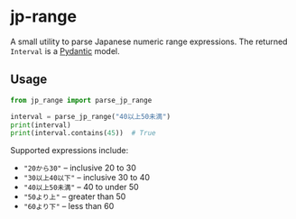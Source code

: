 # jp-range

A small utility to parse Japanese numeric range expressions.
The returned `Interval` is a [Pydantic](https://docs.pydantic.dev/) model.

## Usage

```python
from jp_range import parse_jp_range

interval = parse_jp_range("40以上50未満")
print(interval)
print(interval.contains(45))  # True
```

Supported expressions include:

- ``"20から30"`` – inclusive 20 to 30
- ``"30以上40以下"`` – inclusive 30 to 40
- ``"40以上50未満"`` – 40 to under 50
- ``"50より上"`` – greater than 50
- ``"60より下"`` – less than 60
